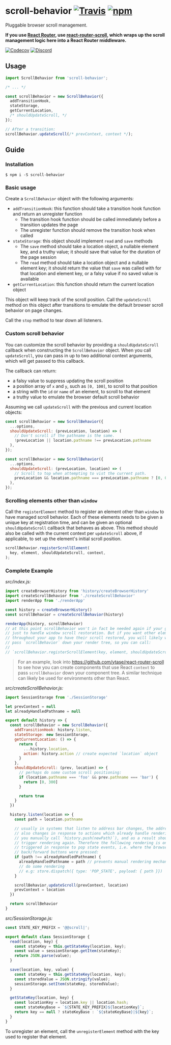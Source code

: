 # scroll-behavior [![Travis][build-badge]][build] [![npm][npm-badge]][npm]

Pluggable browser scroll management.

**If you use [React Router](https://github.com/reactjs/react-router), use [react-router-scroll](https://github.com/taion/react-router-scroll), which wraps up the scroll management logic here into a React Router middleware.**

[![Codecov][codecov-badge]][codecov]
[![Discord][discord-badge]][discord]

## Usage

```js
import ScrollBehavior from 'scroll-behavior';

/* ... */

const scrollBehavior = new ScrollBehavior({
  addTransitionHook,
  stateStorage,
  getCurrentLocation,
  /* shouldUpdateScroll, */
});

// After a transition:
scrollBehavior.updateScroll(/* prevContext, context */);
```

## Guide

### Installation

```
$ npm i -S scroll-behavior
```

### Basic usage

Create a `ScrollBehavior` object with the following arguments:
- `addTransitionHook`: this function should take a transition hook function and return an unregister function
  - The transition hook function should be called immediately before a transition updates the page
  - The unregister function should remove the transition hook when called
- `stateStorage`: this object should implement `read` and `save` methods
  - The `save` method should take a location object, a nullable element key, and a truthy value; it should save that value for the duration of the page session
  - The `read` method should take a location object and a nullable element key; it should return the value that `save` was called with for that location and element key, or a falsy value if no saved value is available
- `getCurrentLocation`: this function should return the current location object

This object will keep track of the scroll position. Call the `updateScroll` method on this object after transitions to emulate the default browser scroll behavior on page changes.

Call the `stop` method to tear down all listeners.

### Custom scroll behavior

You can customize the scroll behavior by providing a `shouldUpdateScroll` callback when constructing the `ScrollBehavior` object. When you call `updateScroll`, you can pass in up to two additional context arguments, which will get passed to this callback.

The callback can return:

- a falsy value to suppress updating the scroll position
- a position array of `x` and `y`, such as `[0, 100]`, to scroll to that position
- a string with the `id` or `name` of an element, to scroll to that element
- a truthy value to emulate the browser default scroll behavior

Assuming we call `updateScroll` with the previous and current location objects:

```js
const scrollBehavior = new ScrollBehavior({
  ...options,
  shouldUpdateScroll: (prevLocation, location) => (
    // Don't scroll if the pathname is the same.
    !prevLocation || location.pathname !== prevLocation.pathname
  ),
});
```

```js
const scrollBehavior = new ScrollBehavior({
  ...options,
  shouldUpdateScroll: (prevLocation, location) => (
    // Scroll to top when attempting to vist the current path.
    prevLocation && location.pathname === prevLocation.pathname ? [0, 0] : true
  ),
});
```

### Scrolling elements other than `window`

Call the `registerElement` method to register an element other than `window` to have managed scroll behavior. Each of these elements needs to be given a unique key at registration time, and can be given an optional `shouldUpdateScroll` callback that behaves as above. This method should also be called with the current context per `updateScroll` above, if applicable, to set up the element's initial scroll position.

```js
scrollBehavior.registerScrollElement(
  key, element, shouldUpdateScroll, context,
);
```


### Complete Example

*src/index.js:*

```js
import createBrowserHistory from 'history/createBrowserHistory'
import createScrollBehavior from './createScrollBehavior'
import renderApp from './renderApp'

const history = createBrowserHistory()
const scrollBehavior = createScrollBehavior(history)

renderApp(history, scrollBehavior)
// at this point scrollBehavior won't in fact be needed again if your goal is
// just to handle window scroll restoration. But if you want other elements
// throughout your app to have their scroll restored, you will likely want to 
// pass `scrollBehavior` down your render tree, so you can call:
//
// `scrollBehavior.registerScrollElement(key, element, shouldUpdateScroll, context)`
```
> For an example, look into https://github.com/ytase/react-router-scroll to see how 
you can create components that use React `context` to pass `scrollBehavior` down 
your component tree. A similar technique can likely be used for environments other
than React.


*src/createScrollBehavior.js:*
```js
import SessionStorage from './SessionStorage'

let prevContext = null
let alreadyHandledPathname = null

export default history => {
  const scrollBehavior = new ScrollBehavior({
    addTransitionHook: history.listen,
    stateStorage: new SessionStorage,
    getCurrentLocation: () => {
      return {
        ...history.location,
        action: history.action // create expected `location` object
      }
    },
    shouldUpdateScroll: (prev, location) => {
      // perhaps do some custom scroll positioning: 
      if (location.pathname === 'foo' && prev.pathname === 'bar') {
        return [0, 300]
      }

      return true
    }
  })

  history.listen(location => {
    const path = location.pathname

    // usually in systems that listen to address bar changes, the address bar
    // also changes in response to actions which already handle rendering (e.g.
    // you manually call `history.push(newPath)`), and as a result shouldn't 
    // trigger rendering again. Therefore the following rendering is only
    // triggered in response to pop state events, i.e. where the browser
    // back/forward buttons were pressed:
    if (path !== alreadyHandledPathname) {
      alreadyHandledPathname = path // prevents manual rendering mechanism
      // do some rendering
      // e.g: store.dispatch({ type: 'POP_STATE', payload: { path }})
    }

    scrollBehavior.updateScroll(prevContext, location)
    prevContext = location
  })

  return scrollBehavior
}
```


*src/SessionStorage.js:*
```js
const STATE_KEY_PREFIX = '@@scroll|';

export default class SessionStorage {
  read(location, key) {
    const stateKey = this.getStateKey(location, key);
    const value = sessionStorage.getItem(stateKey);
    return JSON.parse(value);
  }

  save(location, key, value) {
    const stateKey = this.getStateKey(location, key);
    const storedValue = JSON.stringify(value);
    sessionStorage.setItem(stateKey, storedValue);
  }

  getStateKey(location, key) {
    const locationKey = location.key || location.hash;
    const stateKeyBase = `${STATE_KEY_PREFIX}${locationKey}`;
    return key == null ? stateKeyBase : `${stateKeyBase}|${key}`;
  }
}
```

To unregister an element, call the `unregisterElement` method with the key used to register that element.

[build-badge]: https://img.shields.io/travis/taion/scroll-behavior/master.svg
[build]: https://travis-ci.org/taion/scroll-behavior

[npm-badge]: https://img.shields.io/npm/v/scroll-behavior.svg
[npm]: https://www.npmjs.org/package/scroll-behavior

[codecov-badge]: https://img.shields.io/codecov/c/github/taion/scroll-behavior/master.svg
[codecov]: https://codecov.io/gh/taion/scroll-behavior

[discord-badge]: https://img.shields.io/badge/Discord-join%20chat%20%E2%86%92-738bd7.svg
[discord]: https://discord.gg/0ZcbPKXt5bYaNQ46
